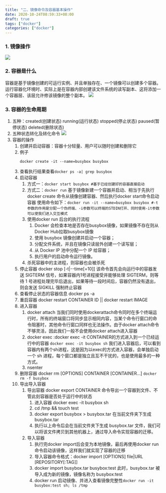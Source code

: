 ```yaml
---
title: "二、镜像命令及容器基本操作"
date: 2020-10-24T08:59:33+08:00
draft: true
tags: ["docker"]
categories: ["docker"]
---
```

### 1. 镜像操作
![](/images/docker/0003.png)

### 2. 容器是什么
容器是基于镜像创建的可运行实例、并且单独存在、一个镜像可以创建多个容器。运行容器化环境时、实际上是在容器内部创建该文件系统的读写副本、这将添加一个容器层、该层允许修该镜像的整个副本。
![](/images/docker/0004.jpeg)

### 3. 容器的生命周期
1. 五种：created(创建状态) running(运行状态) stopped(停止状态) paused(暂停状态) deleted(删除状态)
2. 五种状态转化及转化命令
![](/images/docker/0005.jpeg)
3. 容器的操作
	1. 创建并启动容器：容器十分轻量、用户可以随时创建和删除它
	2. 例子
		```shell
		docker create -it --name=busybox busybox
        ```
    3. 查看执行结果查看`docker ps -a| grep busybox`
    4. 启动容器
    	1. 方式一：`docker start busybox #基于已经创建好的容器直接启动` 
    	2. 方式二：`docker run` 基于镜像新建一个容器并启动、相当于先执行docker create 命令从镜像创建容器、然后执行docker start命令启动容器
    	使用命令如下：`docker run -it --name=busybox busybox #-t参数的作用是分配一个伪终端、-i参数可以终端的STDIN打开、同时使用-it参数可以使我们进入交互模式` 
   		3. 使用docker run 后台的执行流程
   			1. Docker 会检查本地是否存在busybox镜像，如果镜像不存在则从Docker Hub拉取busybox镜像
   			2. 使用 busybox 镜像创建并启动一个容器；
   			3. 分配文件系统，并且在镜像只读层外创建一个读写层；
   			4. 从 Docker IP 池中分配一个 IP 给容器；
   			5. 执行用户的启动命令运行镜像。
   		4. 杀死容器中的主进程，则容器也会被杀死
   	5. 停止容器 docker stop [-t|--time[=10]] 该命令首先会向运行中的容器发送 SIGTERM 信号，如果容器内1号进程接受并能够处理 SIGTERM，则等待 1 号进程处理完毕后退出，如果等待一段时间后，容器仍然没有退出，则会发送 SIGKILL 强制终止容器
   	6. 查看停止状态的容器信息 docker ps -a
   	7. 重启容器 docker restart CONTAINER ID || docker restart IMAGE
   	8. 进入容器
   		1. docker attach 当我们同时使用dockerattach命令同时在多个终端运行时，所有的终端窗口将同步显示相同内容，当某个命令行窗口的命令阻塞时，其他命令行窗口同样也无法操作。由于docker attach命令不够灵活，因此我们一般不会使用docker attach进入容器
   		2. docker exec :docker exec -it CONTAINER的方式进入到一个已经运行中的容器 `docker exec -it busybox sh` 我们进入容器后，可以看到容器内有两个sh进程，这是因为以exec的方式进入容器，会单独启动一个 sh 进程，每个窗口都是独立且互不干扰的，也是使用最多的一种方式。
   		3. nsenter
   	9. 删除容器 docker rm [OPTIONS] CONTAINER [CONTAINER...] `docker rm -f busybox`
   	10. 导出导入容器
   		1. 导出容器 docker export CONTAINER 命令导出一个容器到文件、不管此刻容器是否处于运行中的状态
   			1. 进入容器 docker exec -it busybox sh
   			2. cd /tmp && touch test
   			3. docker export busybox > busybox.tar 在当前文件夹下生成busybox.tar
   			4. 执行以上命令后会在当前文件夹下生成 busybox.tar 文件，我们可以将该文件拷贝到其他机器上，通过导入命令实现容器的迁移。
   		2. 导入容器
   			1. 执行完docker import后会变为本地镜像，最后再使用docker run命令启动该镜像，这样我们就实现了容器的迁移
   			2. 导入容器命令格式：docker import [OPTIONS] file|URL [REPOSITORY[:TAG]]
   			3. docker import busybox.tar busybox:test 此时，busybox.tar 被导入成为新的镜像，镜像名称为 busybox:test 
   			4. docker run 启动镜像、并进入查看镜像完整性`docker run -it busybox:test sh; ls /tmp`